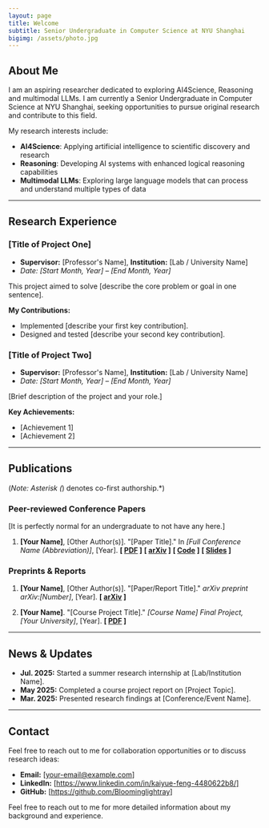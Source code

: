 ```yaml
---
layout: page
title: Welcome
subtitle: Senior Undergraduate in Computer Science at NYU Shanghai
bigimg: /assets/photo.jpg
---
```


## About Me

I am an aspiring researcher dedicated to exploring AI4Science, Reasoning and multimodal LLMs. I am currently a Senior Undergraduate in Computer Science at NYU Shanghai, seeking opportunities to pursue original research and contribute to this field.

My research interests include:
- **AI4Science**: Applying artificial intelligence to scientific discovery and research
- **Reasoning**: Developing AI systems with enhanced logical reasoning capabilities
- **Multimodal LLMs**: Exploring large language models that can process and understand multiple types of data

---

## Research Experience

### [Title of Project One]
* **Supervisor:** [Professor's Name], **Institution:** [Lab / University Name]
* *Date: [Start Month, Year] – [End Month, Year]*

This project aimed to solve [describe the core problem or goal in one sentence].

**My Contributions:**
* Implemented [describe your first key contribution].
* Designed and tested [describe your second key contribution].

### [Title of Project Two]
* **Supervisor:** [Professor's Name], **Institution:** [Lab / University Name]
* *Date: [Start Month, Year] – [End Month, Year]*

[Brief description of the project and your role.]

**Key Achievements:**
* [Achievement 1]
* [Achievement 2]

---

## Publications

(*Note: Asterisk (*) denotes co-first authorship.*)

### Peer-reviewed Conference Papers

[It is perfectly normal for an undergraduate to not have any here.]

1. **[Your Name]**, [Other Author(s)]. "[Paper Title]." In *[Full Conference Name (Abbreviation)]*, [Year].
   **[ [PDF](link) ]** **[ [arXiv](link) ]** **[ [Code](link) ]** **[ [Slides](link) ]**

### Preprints & Reports

1. **[Your Name]**, [Other Author(s)]. "[Paper/Report Title]." *arXiv preprint arXiv:[Number]*, [Year].
   **[ [arXiv](link) ]**

2. **[Your Name]**. "[Course Project Title]." *[Course Name] Final Project, [Your University]*, [Year].
   **[ [PDF](link-to-report) ]**

---

## News & Updates

* **Jul. 2025:** Started a summer research internship at [Lab/Institution Name].
* **May 2025:** Completed a course project report on [Project Topic].
* **Mar. 2025:** Presented research findings at [Conference/Event Name].

---

## Contact

Feel free to reach out to me for collaboration opportunities or to discuss research ideas:

- **Email:** [your-email@example.com]
- **LinkedIn:** [https://www.linkedin.com/in/kaiyue-feng-4480622b8/]
- **GitHub:** [https://github.com/Bloominglightray]

Feel free to reach out to me for more detailed information about my background and experience.